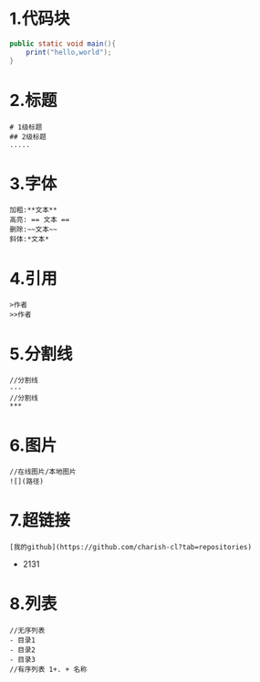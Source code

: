 # 1.代码块
~~~ java
public static void main(){
    print("hello,world");
}
~~~ 

# 2.标题
~~~ 
# 1级标题
## 2级标题
.....
~~~

# 3.字体
~~~
加粗:**文本**
高亮: == 文本 ==
删除:~~文本~~
斜体:*文本*
~~~

# 4.引用
~~~
>作者
>>作者
~~~

# 5.分割线
~~~
//分割线
---
//分割线
***
~~~

# 6.图片
~~~
//在线图片/本地图片
![](路径)
~~~

# 7.超链接
~~~
[我的github](https://github.com/charish-cl?tab=repositories)
~~~
* 2131


# 8.列表
~~~
//无序列表
- 目录1
- 目录2
- 目录3
//有序列表 1+. + 名称

~~~